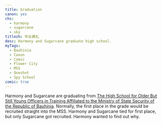 ```yaml
---
title: Graduation
canon: yes
chs:
  - harmony
  - sugarcane
  - sky
titlezh: 毕业典礼
desc: Harmony and Sugarcane graduate high school.
myTags:
  - Bauhinia
  - Canon
  - Comic
  - Flower City
  - MSS
  - Oneshot
  - Spy School
comic: true
---
```


Harmony and Sugarcane are graduating from [The High School for Older But Still Young Officers in Training Affiliated to the Ministry of State Security of the Republic of Bauhinia](/world/bauhinia/ministry-affiliate/). Normally, the first place in the grade would be recruited straight into the MSS. Harmony and Sugarcane tied for first place, but only Sugarcane got recruited. Harmony wanted to find out why.
